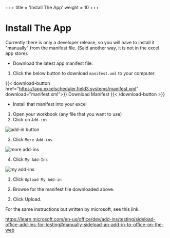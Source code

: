 +++
title = 'Install The App'
weight = 10
+++
# Install The App

Currently there is only a developer release, so you will have to install it
"manually" from the manifest file. (Said another way, it is not in the excel
app store).

- Download the latest app manifest file.

1. Click the below button to download `manifest.xml` to your computer.

{{< download-button href="https://app.excelscheduler.field3.systems/manifest.xml" download="manifest.xml">}}
Download Manifest
{{< /download-button >}}

- Install that manifest into your excel

1. Open your workbook (any file that you want to use)
2. Click on `Add-ins`

![add-in button](/add_ins_bar.png)

3. Click `More Add-ins`

![more add-ins](/more_add_ins.png)

4. Click `My Add-Ins`

![my add-ins](/my_add_ins.png)

1. Click `Upload My Add-in`

2. Browse for the manifest file downloaded above.

3. Click Upload.


For the same instructions but written by microsoft, see this link.

https://learn.microsoft.com/en-us/office/dev/add-ins/testing/sideload-office-add-ins-for-testing#manually-sideload-an-add-in-to-office-on-the-web